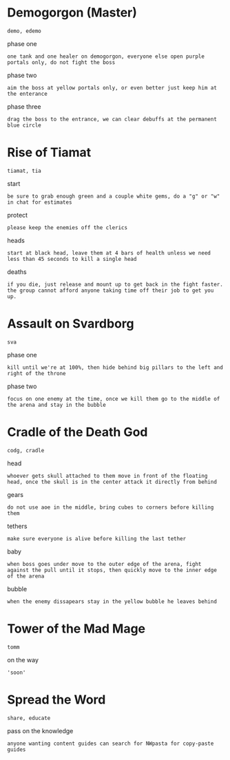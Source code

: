 # **Demogorgon (Master)**
`demo, edemo`

phase one
```
one tank and one healer on demogorgon, everyone else open purple portals only, do not fight the boss
```
phase two
```
aim the boss at yellow portals only, or even better just keep him at the enterance
```
phase three
```
drag the boss to the entrance, we can clear debuffs at the permanent blue circle
```

# **Rise of Tiamat**
`tiamat, tia`

start
```
be sure to grab enough green and a couple white gems, do a "g" or "w" in chat for estimates
```
protect
```
please keep the enemies off the clerics
```
heads
```
start at black head, leave them at 4 bars of health unless we need less than 45 seconds to kill a single head
```
deaths
```
if you die, just release and mount up to get back in the fight faster. the group cannot afford anyone taking time off their job to get you up.
```

# **Assault on Svardborg**
`sva`

phase one
```
kill until we're at 100%, then hide behind big pillars to the left and right of the throne
```
phase two
```
focus on one enemy at the time, once we kill them go to the middle of the arena and stay in the bubble
```

# **Cradle of the Death God**
`codg, cradle`

head
```
whoever gets skull attached to them move in front of the floating head, once the skull is in the center attack it directly from behind
```
gears
```
do not use aoe in the middle, bring cubes to corners before killing them
```
tethers
```
make sure everyone is alive before killing the last tether
```
baby
```
when boss goes under move to the outer edge of the arena, fight against the pull until it stops, then quickly move to the inner edge of the arena
```
bubble
```
when the enemy dissapears stay in the yellow bubble he leaves behind
```

# **Tower of the Mad Mage**
`tomm`

on the way
```
'soon'
```

# **Spread the Word**
`share, educate`

pass on the knowledge
```
anyone wanting content guides can search for NWpasta for copy-paste guides
```
